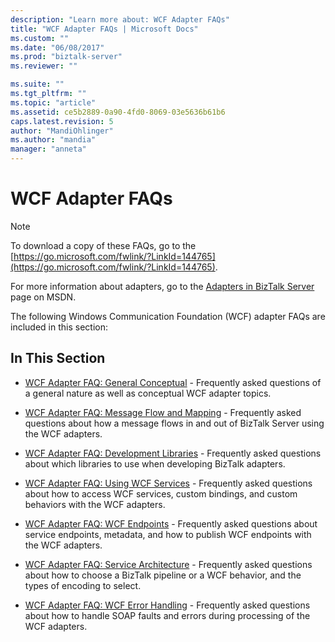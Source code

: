 ```yaml
---
description: "Learn more about: WCF Adapter FAQs"
title: "WCF Adapter FAQs | Microsoft Docs"
ms.custom: ""
ms.date: "06/08/2017"
ms.prod: "biztalk-server"
ms.reviewer: ""

ms.suite: ""
ms.tgt_pltfrm: ""
ms.topic: "article"
ms.assetid: ce5b2889-0a90-4fd0-8069-03e5636b61b6
caps.latest.revision: 5
author: "MandiOhlinger"
ms.author: "mandia"
manager: "anneta"
---
```

# WCF Adapter FAQs
> [!NOTE]
>  To download a copy of these FAQs, go to the [https://go.microsoft.com/fwlink/?LinkId=144765](https://go.microsoft.com/fwlink/?LinkId=144765).
>
>  For more information about adapters, go to the [Adapters in BizTalk Server](https://go.microsoft.com/fwlink/?LinkId=196669) page on MSDN.

 The following Windows Communication Foundation (WCF) adapter FAQs are included in this section:

## In This Section

-   [WCF Adapter FAQ: General Conceptual](../core/wcf-adapter-faq-general-conceptual.md) - Frequently asked questions of a general nature as well as conceptual WCF adapter topics.

-   [WCF Adapter FAQ: Message Flow and Mapping](../core/wcf-adapter-faq-message-flow-and-mapping.md) - Frequently asked questions about how a message flows in and out of BizTalk Server using the WCF adapters.

-   [WCF Adapter FAQ: Development Libraries](../core/wcf-adapter-faq-development-libraries.md) - Frequently asked questions about which libraries to use when developing BizTalk adapters.

-   [WCF Adapter FAQ: Using WCF Services](../core/wcf-adapter-faq-using-wcf-services.md) - Frequently asked questions about how to access WCF services, custom bindings, and custom behaviors with the WCF adapters.

-   [WCF Adapter FAQ: WCF Endpoints](../core/wcf-adapter-faq-wcf-endpoints.md) - Frequently asked questions about service endpoints, metadata, and how to publish WCF endpoints with the WCF adapters.

-   [WCF Adapter FAQ: Service Architecture](../core/wcf-adapter-faq-service-architecture.md) - Frequently asked questions about how to choose a BizTalk pipeline or a WCF behavior, and the types of encoding to select.

-   [WCF Adapter FAQ: WCF Error Handling](../core/wcf-adapter-faq-wcf-error-handling.md) - Frequently asked questions about how to handle SOAP faults and errors during processing of the WCF adapters.
